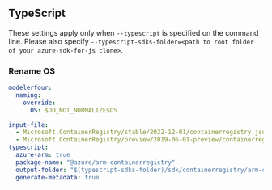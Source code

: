 ## TypeScript

These settings apply only when `--typescript` is specified on the command line.
Please also specify `--typescript-sdks-folder=<path to root folder of your azure-sdk-for-js clone>`.

### Rename OS
```yaml
modelerfour:
  naming:
    override:
      OS: $DO_NOT_NORMALIZE$OS
```

``` yaml $(typescript)
input-file:
  - Microsoft.ContainerRegistry/stable/2022-12-01/containerregistry.json
  - Microsoft.ContainerRegistry/preview/2019-06-01-preview/containerregistry_build.json
typescript:
  azure-arm: true
  package-name: "@azure/arm-containerregistry"
  output-folder: "$(typescript-sdks-folder)/sdk/containerregistry/arm-containerregistry"
  generate-metadata: true
```
